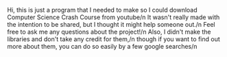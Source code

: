 Hi, this is just a program that I needed to make so I could download Computer Science Crash Course from youtube/n
It wasn't really made with the intention to be shared, but I thought it might help someone out./n
Feel free to ask me any questions about the project!/n
Also, I didn't make the libraries and don't take any credit for them,/n
though if you want to find out more about them, you can do so easily by a few google searches/n
